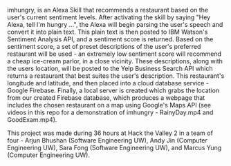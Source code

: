 imhungry, is an Alexa Skill that recommends a restaurant based on the user's current sentiment levels. After activating the skill by saying "Hey Alexa, tell I'm hungry ...", the Alexa will begin parsing the user's speech and convert it into plain text. This plain text is then posted to IBM Watson's Sentiment Analysis API, and a sentiment score is returned. Based on the sentiment score, a set of preset descriptions of the user's preferred restaurant will be used - an extremely low sentiment score will recommend a cheap ice-cream parlor, in a close vicinity. These descriptions, along with the users location, will be posted to the Yelp Business Search API which returns a restaurant that best suites the user's description. This restaurant's longitude and latitude, and then placed into a cloud database service - Google Firebase. Finally, a local server is created which grabs the location from our created Firebase database, which produces a webpage that includes the chosen restaurant on a map using Google's Maps API (see videos in this repo for a demonstration of imhungry - RainyDay.mp4 and GoodExam.mp4).

This project was made during 36 hours at Hack the Valley 2 in a team of four - Arjun Bhushan (Software Engineering UW), Andy Jin (Computer Engineering UW), Sara Fong (Software Engineering UW), and Marcus Yung (Computer Engineering UW).
